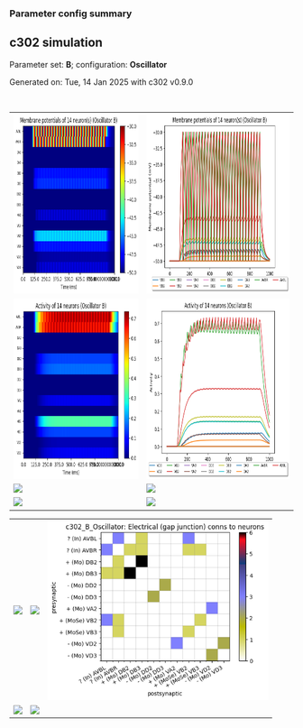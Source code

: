 ### Parameter config summary 
<h2>c302 simulation</h2>
<p>Parameter set: <b>B</b>; configuration: <b>Oscillator</b></p>
<p>Generated on: Tue, 14 Jan 2025 with c302 v0.9.0</p><br/>
<table>

<tr>
  <td><a href="images/neurons_B_Oscillator.png"><img alt=" " src="images/neurons_B_Oscillator.png" height="320"/></a></td>
  <td><a href="images/traces_neuron_Oscillator_B.png"><img alt=" " src="images/traces_neuron_Oscillator_B.png" height="320"/></a></td>
</tr>

<tr>
  <td><a href="images/neuron_activity_B_Oscillator.png"><img alt=" " src="images/neuron_activity_B_Oscillator.png" height="320"/></a></td>
  <td><a href="images/traces_neuron_activity_Oscillator_B.png"><img alt=" " src="images/traces_neuron_activity_Oscillator_B.png" height="320"/></a></td>
</tr>

<tr>
  <td><a href="images/muscles_B_Oscillator.png"><img alt=" " src="images/muscles_B_Oscillator.png" height="320"/></a></td>
  <td><a href="images/traces_muscles_Oscillator_B.png"><img alt=" " src="images/traces_muscles_Oscillator_B.png" height="320"/></a></td>
</tr>

<tr>
  <td><a href="images/muscle_activity_B_Oscillator.png"><img alt=" " src="images/muscle_activity_B_Oscillator.png" height="320"/></a></td>
  <td><a href="images/traces_muscles_activity_Oscillator_B.png"><img alt=" " src="images/traces_muscles_activity_Oscillator_B.png" height="320"/></a></td>
</tr>
</table>
<table>

<tr><td><a href="images/c302_B_Oscillator_exc_to_neurons.png"><img alt=" " src="images/c302_B_Oscillator_exc_to_neurons.png" height="320"/></a></td>

  <td><a href="images/c302_B_Oscillator_inh_to_neurons.png"><img alt=" " src="images/c302_B_Oscillator_inh_to_neurons.png" height="320"/></a></td>

  <td><a href="images/c302_B_Oscillator_elec_neurons_neurons.png"><img alt=" " src="images/c302_B_Oscillator_elec_neurons_neurons.png" height="320"/></a></td></tr>

<tr><td><a href="images/c302_B_Oscillator_exc_to_muscles.png"><img alt=" " src="images/c302_B_Oscillator_exc_to_muscles.png" height="320"/></a></td>

  <td><a href="images/c302_B_Oscillator_inh_to_muscles.png"><img alt=" " src="images/c302_B_Oscillator_inh_to_muscles.png" height="320"/></a></td></tr>
</table>

